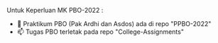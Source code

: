 <!---
- 👋 Hi, I’m @gentursahadewa
- 👀 I’m interested in Technologies stuff
- 🌱 I’m currently learning how to use GitHub
- 💞️ I’m looking to collaborate on Discord
- 📫 How to reach me gentoer@gmail.com --->
Untuk Keperluan MK PBO-2022 :
- 🌱  Praktikum PBO (Pak Ardhi dan Asdos) ada di repo "PPBO-2022"
- 📫  Tugas PBO terletak pada repo "College-Assignments"
<!---
gentursahadewa/gentursahadewa is a ✨ special ✨ repository because its `README.md` (this file) appears on your GitHub profile.
You can click the Preview link to take a look at your changes.
--->
